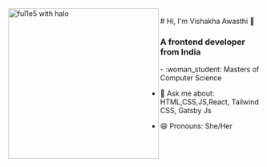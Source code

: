 <img src="https://i.imgur.com/68mbMBg.gif" align="left" width="300" alt="ful1e5 with halo"/>
<br />
# Hi, I'm Vishakha Awasthi 👋
<h3 align="left">A frontend developer from India</h3>
- :woman_student: Masters of Computer Science

- 💬 Ask me about:  HTML,CSS,JS,React, Tailwind CSS, Gatsby Js

- 😄 Pronouns: She/Her
<br />
